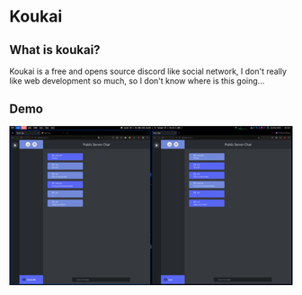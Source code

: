 # Koukai

## What is koukai?
Koukai is a free and opens source discord like social network, I don't really like web development so much, so I don't know where is this going...

## Demo
![demo](media/demo.png)
